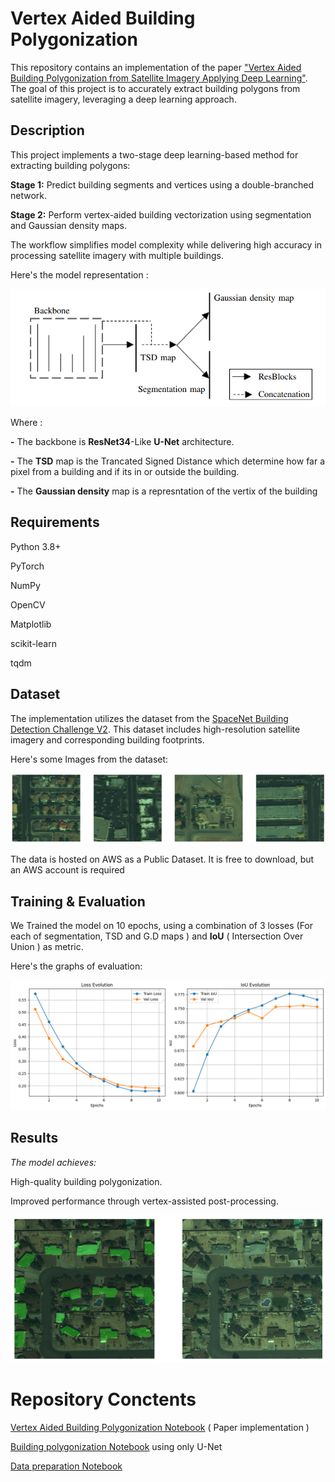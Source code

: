 # Vertex Aided Building Polygonization

This repository contains an implementation of the paper ["Vertex Aided Building Polygonization from Satellite Imagery Applying Deep Learning"](https://elib.dlr.de/195245/1/Vertex_Aided_Building_Polygonization_from_Satellite_Imagery_Applying_Deep_Learning.pdf). The goal of this project is to accurately extract building polygons from satellite imagery, leveraging a deep learning approach.


## Description

This project implements a two-stage deep learning-based method for extracting building polygons:

**Stage 1:** Predict building segments and vertices using a double-branched network.

**Stage 2:** Perform vertex-aided building vectorization using segmentation and Gaussian density maps.

The workflow simplifies model complexity while delivering high accuracy in processing satellite imagery with multiple buildings.

Here's the model representation :

![Model representation](model_representation.png) 

Where :

**-** The backbone is **ResNet34**-Like **U-Net** architecture.

**-** The **TSD** map is the Trancated Signed Distance which determine how far a pixel from a building and if its in or outside the building.

**-** The **Gaussian density** map is a represntation of the vertix of the building

## Requirements

Python 3.8+

PyTorch

NumPy

OpenCV

Matplotlib

scikit-learn

tqdm

## Dataset

The implementation utilizes the dataset from the [SpaceNet Building Detection Challenge V2](https://spacenet.ai/spacenet-buildings-dataset-v2/). This dataset includes high-resolution satellite imagery and corresponding building footprints.

Here's some Images from the dataset: 

![dataset_images](Dataset_images.png)

The data is hosted on AWS as a Public Dataset. It is free to download, but an AWS account is required 

## Training & Evaluation

We Trained the model on 10 epochs, using a combination of 3 losses (For each of segmentation, TSD and G.D maps ) and **IoU** ( Intersection Over Union ) as metric.

Here's the graphs of evaluation: 

![graphs](Graphs.png)

## Results

_The model achieves:_

High-quality building polygonization.

Improved performance through vertex-assisted post-processing.

![results](results.png)


# Repository Conctents 

[Vertex Aided Building Polygonization Notebook](Vertex_Aided_Building_Polygonization.ipynb) ( Paper implementation )

[Building polygonization Notebook](Buildings_polygonization_Using_only_U-Net.ipynb) using only U-Net 

[Data preparation Notebook ](Data_prep.ipynb)





